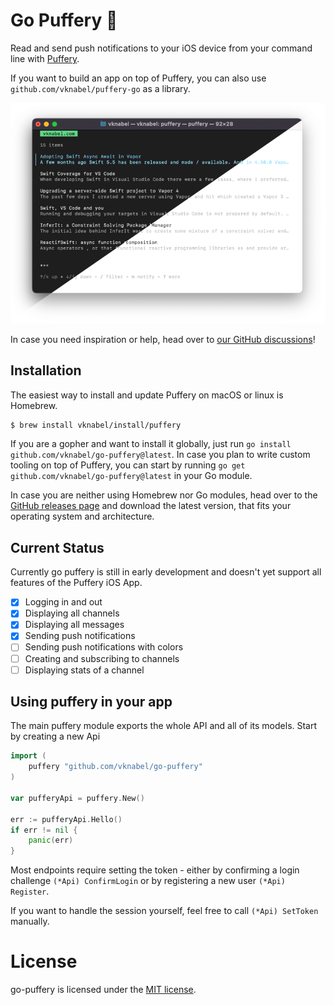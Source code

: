 # Go Puffery 🐡

Read and send push notifications to your iOS device from your command line with [Puffery](https://github.com/vknabel/puffery).

If you want to build an app on top of Puffery, you can also use `github.com/vknabel/puffery-go` as a library.

![Puffery CLI showcase](./docs/puffery-showcase.png)

In case you need inspiration or help, head over to [our GitHub discussions](https://github.com/vknabel/puffery/discussions)!

## Installation

The easiest way to install and update Puffery on macOS or linux is Homebrew.

```bash
$ brew install vknabel/install/puffery
```

If you are a gopher and want to install it globally, just run `go install github.com/vknabel/go-puffery@latest`.
In case you plan to write custom tooling on top of Puffery, you can start by running `go get github.com/vknabel/go-puffery@latest` in your Go module.

In case you are neither using Homebrew nor Go modules, head over to the [GitHub releases page](https://github.com/vknabel/go-puffery/releases) and download the latest version, that fits your operating system and architecture.

## Current Status

Currently go puffery is still in early development and doesn't yet support all features of the Puffery iOS App.

- [x] Logging in and out
- [x] Displaying all channels
- [x] Displaying all messages
- [x] Sending push notifications
- [ ] Sending push notifications with colors
- [ ] Creating and subscribing to channels
- [ ] Displaying stats of a channel

## Using puffery in your app

The main puffery module exports the whole API and all of its models.
Start by creating a new Api

```go
import (
    puffery "github.com/vknabel/go-puffery"
)

var pufferyApi = puffery.New()

err := pufferyApi.Hello()
if err != nil {
    panic(err)
}
```

Most endpoints require setting the token - either by confirming a login challenge `(*Api) ConfirmLogin` or by registering a new user `(*Api) Register`.

If you want to handle the session yourself, feel free to call `(*Api) SetToken` manually.

# License

go-puffery is licensed under the [MIT license](./LICENSE).

